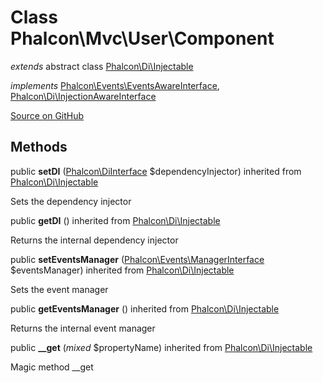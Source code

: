 # Class **Phalcon\\Mvc\\User\\Component**

*extends* abstract class [Phalcon\Di\Injectable](/en/3.1/api/Phalcon_Di_Injectable)

*implements* [Phalcon\Events\EventsAwareInterface](/en/3.1/api/Phalcon_Events_EventsAwareInterface), [Phalcon\Di\InjectionAwareInterface](/en/3.1/api/Phalcon_Di_InjectionAwareInterface)

<a href="https://github.com/phalcon/cphalcon/blob/master/phalcon/mvc/user/component.zep" class="btn btn-default btn-sm">Source on GitHub</a>

## Methods
public  **setDI** ([Phalcon\DiInterface](/en/3.1/api/Phalcon_DiInterface) $dependencyInjector) inherited from [Phalcon\Di\Injectable](/en/3.1/api/Phalcon_Di_Injectable)

Sets the dependency injector



public  **getDI** () inherited from [Phalcon\Di\Injectable](/en/3.1/api/Phalcon_Di_Injectable)

Returns the internal dependency injector



public  **setEventsManager** ([Phalcon\Events\ManagerInterface](/en/3.1/api/Phalcon_Events_ManagerInterface) $eventsManager) inherited from [Phalcon\Di\Injectable](/en/3.1/api/Phalcon_Di_Injectable)

Sets the event manager



public  **getEventsManager** () inherited from [Phalcon\Di\Injectable](/en/3.1/api/Phalcon_Di_Injectable)

Returns the internal event manager



public  **__get** (*mixed* $propertyName) inherited from [Phalcon\Di\Injectable](/en/3.1/api/Phalcon_Di_Injectable)

Magic method __get



